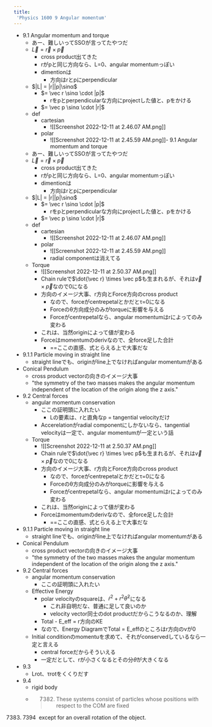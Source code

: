 ```yaml
---
title:
 'Physics 1600 9 Angular momentum'
---
```

- 9.1 Angular momentum and torque
	- あー、難しいってSSOが言ってたやつだ
	- $\vec L = \vec r \times \vec p$
		- cross product出てきた
		- rがpと同じ方向なら、L=0、angular momentumっぽい
		- dimentionは
			- 方向はrとpにperpendicular
	- $|L| = |r||p|\sinα$
		- $= \vec r \sinα \cdot |p|$
			-  rをpとperpendicularな方向にprojectした値と、pをかける
		- $= \vec p \sinα \cdot |r|$
	- def
		- cartesian
			- ![[Screenshot 2022-12-11 at 2.46.07 AM.png]]
		- polar
			- ![[Screenshot 2022-12-11 at 2.45.59 AM.png]]- 9.1 Angular momentum and torque
	- あー、難しいってSSOが言ってたやつだ
	- $\vec L = \vec r \times \vec p$
		- cross product出てきた
		- rがpと同じ方向なら、L=0、angular momentumっぽい
		- dimentionは
			- 方向はrとpにperpendicular
	- $|L| = |r||p|\sinα$
		- $= \vec r \sinα \cdot |p|$
			-  rをpとperpendicularな方向にprojectした値と、pをかける
		- $= \vec p \sinα \cdot |r|$
	- def
		- cartesian
			- ![[Screenshot 2022-12-11 at 2.46.07 AM.png]]
		- polar
			- ![[Screenshot 2022-12-11 at 2.45.59 AM.png]]
			- radial componentは消えてる
	- Torque
		- ![[Screenshot 2022-12-11 at 2.50.37 AM.png]]
		- Chain ruleで$\dot{\vec r} \times \vec p$も生まれるが、それは$\vec v \times \vec p$なので0になる
		- 方向のイメージ大事、r方向とForce方向のcross product
			- なので、forceがcentrepetalとかだとτ=0になる
			- Forceのθ方向成分のみがtorqueに影響を与える
			- Forceがcentrepetalなら、angular momentumはrによってのみ変わる
		-  これは、当然originによって値が変わる
		- Forceはmomentumのderivなので、全force足した合計
			- ==ここの直感、式とらえる上で大事だな
-  9.1.1 Particle moving in straight line
	- straight lineでも、originがline上でなければangular momentumがある
- Conical Pendulum
	- cross product vectorの向きのイメージ大事
	- "the symmetry of the two masses makes the angular momentum independent of the location of the origin along the z axis."
- 9.2 Central forces
	- angular momentum conservation
		- ここの証明頭に入れたい
			- Lの要素は、rと直角なp = tangential velocityだけ
		- Accerelationがradial componentにしかないなら、tangential velocityは一定で、angular momentumが一定という話
	- Torque
		- ![[Screenshot 2022-12-11 at 2.50.37 AM.png]]
		- Chain ruleで$\dot{\vec r} \times \vec p$も生まれるが、それは$\vec v \times \vec p$なので0になる
		- 方向のイメージ大事、r方向とForce方向のcross product
			- なので、forceがcentrepetalとかだとτ=0になる
			- Forceのθ方向成分のみがtorqueに影響を与える
			- Forceがcentrepetalなら、angular momentumはrによってのみ変わる
		-  これは、当然originによって値が変わる
		- Forceはmomentumのderivなので、全force足した合計
			- ==ここの直感、式とらえる上で大事だな
-  9.1.1 Particle moving in straight line
	- straight lineでも、originがline上でなければangular momentumがある
- Conical Pendulum
	- cross product vectorの向きのイメージ大事
	- "the symmetry of the two masses makes the angular momentum independent of the location of the origin along the z axis."
- 9.2 Central forces
	- angular momentum conservation
		- ここの証明頭に入れたい
	- Effective Energy
		- polar velocityのsquareは、$\dot{r}^2+r^2\dot{θ}^2$になる
			- これ非自明だな、普通に足して良いのか
			- velocity vector同士のdot productだからこうなるのか、理解
		- Total - E_eff = r方向のKE
		- なので、Energy DiagramでTotal = E_effのところはr方向のvが0
	- Initial conditionのmomentuを求めて、それがconservedしているなら一定と言える
		- central forceだからそういえる
		- 一定だとして、rが小さくなるとその分$\dot \theta$が大きくなる
- 9.3
	- Lrot、τrotをくくりだす
- 9.4
	- rigid body
	- > 7382.  These systems consist of particles whose positions with respect to the COM are fixed
    
7383.  7394  except for an overall rotation of the object.